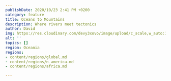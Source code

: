 ```yaml
---
publishDate: 2020/10/23 2:41 PM +0200
category: feature
title: Oceans to Mountains
description: Where rivers meet tectonics
author: David
img: https://res.cloudinary.com/devy3xovo/image/upload/c_scale,w_auto:100,dpr_auto/v1603119191/climatecascades/ocean_cwewn1.jpg
alt: ''
topics: []
region: Oceania
regions:
- content/regions/global.md
- content/regions/n-america.md
- content/regions/africa.md

---
```

